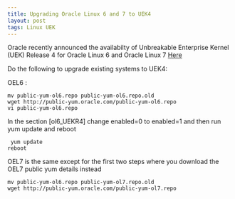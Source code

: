 ```yaml
---
title: Upgrading Oracle Linux 6 and 7 to UEK4
layout: post
tags: Linux UEK
---
```


Oracle recently announced the availabilty of Unbreakable Enterprise Kernel (UEK) Release 4 for Oracle Linux 6 and Oracle Linux 7 [Here](https://blogs.oracle.com/linux/entry/announcing_the_general_availability_of4)

Do the following to upgrade existing systems to UEK4:

OEL6 :

    mv public-yum-ol6.repo public-yum-ol6.repo.old
    wget http://public-yum.oracle.com/public-yum-ol6.repo
    vi public-yum-ol6.repo

In the section [ol6_UEKR4] change enabled=0 to enabled=1 and then run yum update and reboot

     yum update
    reboot

OEL7 is the same except for the first two steps where you download the OEL7 public yum details instead

    mv public-yum-ol6.repo public-yum-ol7.repo.old
    wget http://public-yum.oracle.com/public-yum-ol7.repo
